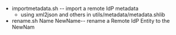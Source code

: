* importmetadata.sh -- import a remote IdP metadata
	* using xml2json and others in utils/metadata/metadata.shlib
* rename.sh Name NewName-- rename a Remote IdP Entity to the NewNam
